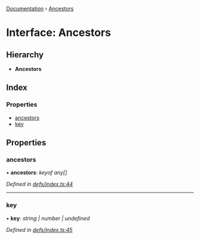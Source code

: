 [Documentation](../README.md) › [Ancestors](ancestors.md)

# Interface: Ancestors

## Hierarchy

* **Ancestors**

## Index

### Properties

* [ancestors](ancestors.md#ancestors)
* [key](ancestors.md#key)

## Properties

###  ancestors

• **ancestors**: *keyof any[]*

*Defined in [defs/index.ts:44](https://github.com/badbatch/graphql-box/blob/d6cf575/packages/request-parser/src/defs/index.ts#L44)*

___

###  key

• **key**: *string | number | undefined*

*Defined in [defs/index.ts:45](https://github.com/badbatch/graphql-box/blob/d6cf575/packages/request-parser/src/defs/index.ts#L45)*
